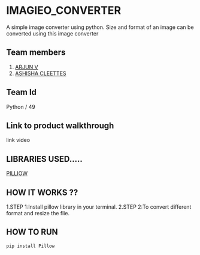 # IMAGIEO_CONVERTER

A simple image converter using python. Size and format of an image can be converted using this image converter

## Team members

1. [ARJUN V](https://github.com/arjunvaradiyill)
2. [ASHISHA CLEETTES](https://github.com/AshishaCleettes)


## Team Id

Python / 49

## Link to product walkthrough

link video
 
 ## LIBRARIES USED.....
 
 [PILLIOW](https://pypi.org/project/Pillow/)
 
 ## HOW IT WORKS ??

1.STEP 1:Install pillow library in your terminal.
2.STEP 2:To convert different format and resize the flie.

## HOW TO RUN 

```pip install Pillow```

